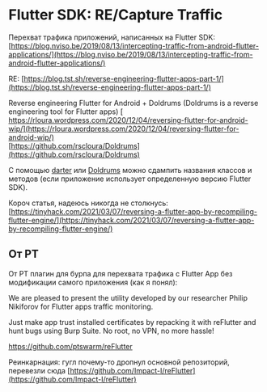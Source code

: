 # Flutter SDK: RE/Capture Traffic

Перехват трафика приложений, написанных на Flutter SDK: [https://blog.nviso.be/2019/08/13/intercepting-traffic-from-android-flutter-applications/](https://blog.nviso.be/2019/08/13/intercepting-traffic-from-android-flutter-applications/)

RE: [https://blog.tst.sh/reverse-engineering-flutter-apps-part-1/](https://blog.tst.sh/reverse-engineering-flutter-apps-part-1/)

Reverse engineering Flutter for Android + Doldrums (Doldrums is a reverse engineering tool for Flutter apps) [\
https://rloura.wordpress.com/2020/12/04/reversing-flutter-for-android-wip/](https://rloura.wordpress.com/2020/12/04/reversing-flutter-for-android-wip/) \
[https://github.com/rscloura/Doldrums](https://github.com/rscloura/Doldrums)

С помощью [darter](https://github.com/mildsunrise/darter) или [Doldrums](https://github.com/rscloura/Doldrums) можно сдампить названия классов и методов (если приложение использует определенную версию Flutter SDK).

Короч статья, надеюсь никогда не столкнусь: [https://tinyhack.com/2021/03/07/reversing-a-flutter-app-by-recompiling-flutter-engine/](https://tinyhack.com/2021/03/07/reversing-a-flutter-app-by-recompiling-flutter-engine/)

## От PT

От PT плагин для бурпа для перехвата трафика с Flutter App без модификации самого приложения (как я понял):&#x20;

We are pleased to present the utility developed by our researcher Philip Nikiforov for Flutter apps traffic monitoring.

Just make app trust installed certificates by repacking it with reFlutter and hunt bugs using Burp Suite. No root, no VPN, no more hassle!

https://github.com/ptswarm/reFlutter

Реинкарнация: гугл почему-то дропнул основной репозиторий, перевезли сюда [https://github.com/Impact-I/reFlutter](https://github.com/Impact-I/reFlutter)
